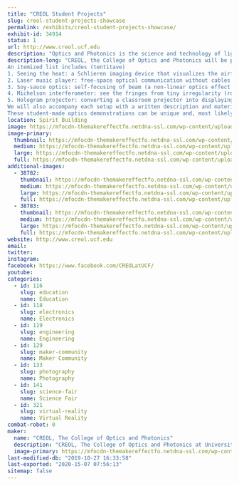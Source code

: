 ```yaml
---
title: "CREOL Student Projects"
slug: creol-student-projects-showcase
permalink: /exhibits/creol-student-projects-showcase/
exhibit-id: 34914
status: 1
url: http://www.creol.ucf.edu
description: "Optics and Photonics is the science and technology of light: from powerful lasers, energy-efficient LEDs, to fiber communication and bio-medical imaging. Come and learn about this emerging STEM field with interactive demonstrations contributed by students from CREOL, The College of Optics and Photonics at UCF."
description-long: "CREOL, the College of Optics and Photonics will be presenting a series of demonstrations made in the past year and showing the guests how to tweak everyday objects into displaying interesting optical phenomena.  The demonstrations will get you acquainted with the concepts and applications of photonics, from topics as simple as the reflection and refraction of light (Schilieren imaging), to technologies as complicated as optical communication (Laser music player) and non-conventional imaging systems (Hologram, Laser speckle constrast imaging and other \"exotic photography\"). Within our college, we host annual Optics Demonstration Design competitions where we ask photonics-major students to design and build setups that demonstrate the concepts and applications of optics. They have been used on CREOL’s Optics Day, STEM day,  MakeFest (Orlando Science Center) and other outreach events.
An itemized list includes (tentitave)
1. Seeing the heat: a Schlieren imaging device that visualizes the airflow, such as turbulance and the hot air around your palm;
2. Laser music player: free-space optical communication without cables (Eye safe);
3. Soy-sauce optics: self-focusing of beam (a non-linear optics effect that is a hot research topic) in soy sauce and other everyday materials;
4. Michelson interferometer: see the fringes from tiny irregularity (roughness) of a seemingly flat optical surface;
5. Hologram projector: converting a classroom projector into displaying 3D holograms.
We will also accompany each setup with a written description and material list so that guests can learn how to build them on their own.
These student-made optics demonstrations can be unique and, most likely, complimentary to the existing makers’ projects. We hope to expose the visitors to the area of photonics engineering, and help develop their interest in this highly cross-disciplinary STEM field."
location: Spirit Building
image: https://mfocdn-themakereffectfo.netdna-ssl.com/wp-content/uploads/2019/07/IMG_3233-1024x768.jpg
image-primary:
  thumbnail: https://mfocdn-themakereffectfo.netdna-ssl.com/wp-content/uploads/2019/07/IMG_3233-150x150.jpg
  medium: https://mfocdn-themakereffectfo.netdna-ssl.com/wp-content/uploads/2019/07/IMG_3233-300x225.jpg
  large: https://mfocdn-themakereffectfo.netdna-ssl.com/wp-content/uploads/2019/07/IMG_3233-1024x768.jpg
  full: https://mfocdn-themakereffectfo.netdna-ssl.com/wp-content/uploads/2019/07/IMG_3233.jpg
additional-images:
  - 38782:
    thumbnail: https://mfocdn-themakereffectfo.netdna-ssl.com/wp-content/uploads/2019/09/IMG_3239-150x150.jpg
    medium: https://mfocdn-themakereffectfo.netdna-ssl.com/wp-content/uploads/2019/09/IMG_3239-300x225.jpg
    large: https://mfocdn-themakereffectfo.netdna-ssl.com/wp-content/uploads/2019/09/IMG_3239-1024x768.jpg
    full: https://mfocdn-themakereffectfo.netdna-ssl.com/wp-content/uploads/2019/09/IMG_3239.jpg
  - 38783:
    thumbnail: https://mfocdn-themakereffectfo.netdna-ssl.com/wp-content/uploads/2019/09/IMG_3228-150x150.jpg
    medium: https://mfocdn-themakereffectfo.netdna-ssl.com/wp-content/uploads/2019/09/IMG_3228-300x225.jpg
    large: https://mfocdn-themakereffectfo.netdna-ssl.com/wp-content/uploads/2019/09/IMG_3228-1024x768.jpg
    full: https://mfocdn-themakereffectfo.netdna-ssl.com/wp-content/uploads/2019/09/IMG_3228.jpg
website: http://www.creol.ucf.edu
email: 
twitter: 
instagram: 
facebook: https://www.facebook.com/CREOLatUCF/
youtube: 
categories:
  - id: 116
    slug: education
    name: Education
  - id: 118
    slug: electronics
    name: Electronics
  - id: 119
    slug: engineering
    name: Engineering
  - id: 129
    slug: maker-community
    name: Maker Community
  - id: 133
    slug: photography
    name: Photography
  - id: 141
    slug: science-fair
    name: Science Fair
  - id: 321
    slug: virtual-reality
    name: Virtual Reality
combat-robot: 0
maker:
  name: "CREOL, The College of Optics and Photonics"
  description: "CREOL, The College of Optics and Photonics at University of Central Florida is a world leader in education, research, and industrial partnership in the field of optics and photonics. Students at CREOL use spare time to design and build demonstration setups that showcase the concepts and applications of photonics, from topics as simple as the reflection and refraction of light, to technologies as complicated as fiber communication and optical imaging. With these home-made setups, we have participated in a variety of university and community outreach events including CREOL’s Optics Day, STEM day, K-12 teach-in etc every year."
  image-primary: https://mfocdn-themakereffectfo.netdna-ssl.com/wp-content/uploads/2019/07/UILexternal_KGrgb_CREOL-The-College-of-Optics-and-Photonics-300dpi-300x61.png
last-modified-db: "2019-10-27 16:33:58"
last-exported: "2020-15-07 07:56:13"
sitemap: false
---
```


